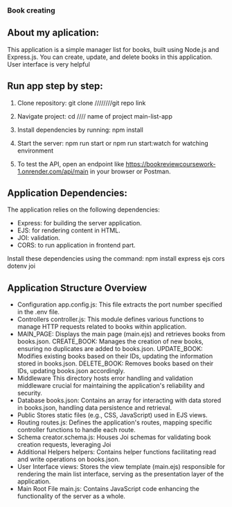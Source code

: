 ### Book creating

## About my aplication:
This application is a simple manager list for books, built using Node.js and Express.js. You can create, update, and delete books in this application. User interface is very helpful

## Run app step by step:
1. Clone repository:
    git clone   ////////git repo link

2. Navigate project:
    cd  //// name of project   main-list-app

3. Install dependencies by running:
    npm install

4. Start the server:
    npm run start or npm run start:watch for watching environment
    

5. To test the API, open an endpoint like
https://bookreviewcoursework-1.onrender.com/api/main in your browser or Postman.


## Application Dependencies:
The application relies on the following dependencies:
- Express: for building the server application.
- EJS: for rendering content in HTML.
- JOI: validation.
- CORS: to run application in frontend part.

Install these dependencies using the command:
    npm install express ejs cors dotenv joi




## Application Structure Overview
- Configuration
app.config.js: This file extracts the port number specified in the .env file.
- Controllers
controller.js: This module defines various functions to manage HTTP requests related to books within application.
- MAIN_PAGE: Displays the main page (main.ejs) and retrieves books from books.json.
CREATE_BOOK: Manages the creation of new books, ensuring no duplicates are added to books.json.
UPDATE_BOOK: Modifies existing books based on their IDs, updating the information stored in books.json.
DELETE_BOOK: Removes books based on their IDs, updating books.json accordingly.
- Middleware
This directory hosts error handling and validation middleware crucial for maintaining the application's reliability and security.
- Database
  books.json: Contains an array for interacting with data stored in books.json, handling data persistence and retrieval.
- Public
Stores static files (e.g., CSS, JavaScript) used in EJS views.
- Routing
routes.js: Defines the application's routes, mapping specific controller functions to handle each route.
- Schema
creator.schema.js: Houses Joi schemas for validating book creation requests, leveraging Joi
- Additional Helpers
helpers: Contains helper functions facilitating read and write operations on books.json.
- User Interface
views: Stores the view template (main.ejs) responsible for rendering the main list interface, serving as the presentation layer of the application.
- Main Root File
main.js: Contains JavaScript code enhancing the functionality of the server as a whole.
